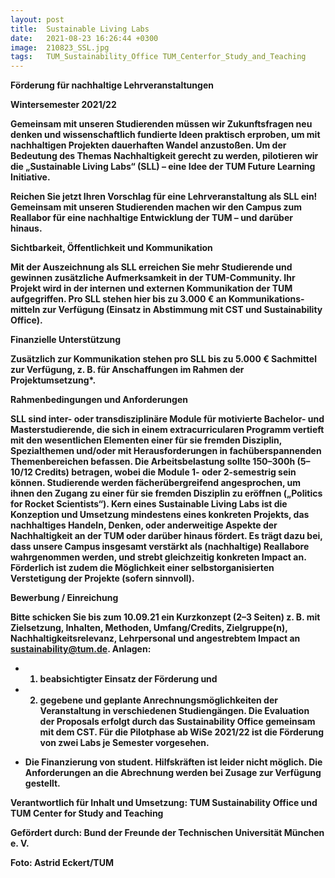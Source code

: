 ```yaml
---
layout: post
title:  Sustainable Living Labs
date:   2021-08-23 16:26:44 +0300
image:  210823_SSL.jpg
tags:   TUM_Sustainability_Office TUM_Centerfor_Study_and_Teaching
---
```

 

<b>Förderung für nachhaltige Lehrveranstaltungen<b>

Wintersemester 2021/22
 
Gemeinsam mit unseren Studierenden müssen wir Zukunftsfragen neu denken und wissenschaftlich fundierte Ideen praktisch erproben, um mit nachhaltigen Projekten dauerhaften Wandel anzustoßen. Um der Bedeutung des Themas Nachhaltigkeit gerecht zu werden, pilotieren wir die „Sustainable Living Labs“ (SLL) – eine Idee der TUM Future Learning Initiative.

<b>Reichen Sie jetzt Ihren Vorschlag für eine Lehrveranstaltung als SLL ein! Gemeinsam mit unseren Studierenden machen wir den Campus zum Reallabor für eine nachhaltige Entwicklung der TUM – und darüber hinaus.<b>


<b>Sichtbarkeit, Öffentlichkeit und Kommunikation<b>

Mit der Auszeichnung als SLL erreichen Sie mehr Studierende und gewinnen zusätzliche Aufmerksamkeit in der TUM-Community. Ihr Projekt wird in der internen und externen Kommunikation der TUM aufgegriffen. Pro SLL stehen hier bis zu 3.000 € an Kommunikations- mitteln zur Verfügung (Einsatz in Abstimmung mit CST und Sustainability Office).

<b>Finanzielle Unterstützung<b>

Zusätzlich zur Kommunikation stehen pro SLL bis zu 5.000 € Sachmittel zur Verfügung, z. B. für Anschaffungen im Rahmen der Projektumsetzung*.

<b>Rahmenbedingungen und Anforderungen<b>

SLL sind inter- oder transdisziplinäre Module für motivierte Bachelor- und Masterstudierende, die sich in einem extracurricularen Programm vertieft mit den wesentlichen Elementen einer für sie fremden Disziplin, Spezialthemen und/oder mit Herausforderungen in fachüberspannenden Themenbereichen befassen. Die Arbeitsbelastung sollte 150–300h (5–10/12 Credits) betragen, wobei die Module 1- oder 2-semestrig sein können. Studierende werden fächerübergreifend angesprochen, um ihnen den Zugang zu einer für sie fremden Disziplin zu eröffnen („Politics for Rocket Scientists“). 
Kern eines Sustainable Living Labs ist die Konzeption und Umsetzung mindestens eines konkreten Projekts, das nachhaltiges Handeln, Denken, oder anderweitige Aspekte der Nachhaltigkeit an der TUM oder darüber hinaus fördert. Es trägt dazu bei, dass unsere Campus insgesamt verstärkt als (nachhaltige) Reallabore wahrgenommen werden, und strebt gleichzeitig konkreten Impact an. Förderlich ist zudem die Möglichkeit einer selbstorganisierten Verstetigung der Projekte (sofern sinnvoll).

<b>Bewerbung / Einreichung<b>

Bitte schicken Sie bis zum 10.09.21 ein Kurzkonzept (2–3 Seiten) z. B. mit Zielsetzung, Inhalten, Methoden, Umfang/Credits, Zielgruppe(n), Nachhaltigkeitsrelevanz, Lehrpersonal und angestrebtem Impact an sustainability@tum.de. Anlagen: 
* 1) beabsichtigter Einsatz der Förderung und 
* 2) gegebene und geplante Anrechnungsmöglichkeiten der Veranstaltung in verschiedenen Studiengängen.
Die Evaluation der Proposals erfolgt durch das Sustainability Office gemeinsam mit dem CST. Für die Pilotphase ab WiSe 2021/22 ist die Förderung von zwei Labs je Semester vorgesehen.

* Die Finanzierung von student. Hilfskräften ist leider nicht möglich. Die Anforderungen an die Abrechnung werden bei Zusage zur Verfügung gestellt.


Verantwortlich für Inhalt und Umsetzung:
<b>TUM Sustainability Office<b> und <b>TUM Center for Study and Teaching<b>

Gefördert durch:
<b>Bund der Freunde der Technischen Universität München e. V.<b>

Foto: Astrid Eckert/TUM





